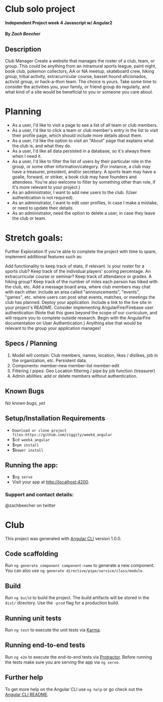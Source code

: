 # Club solo project

#### Independent Project week 4 Javascript w/ Angular2

#### By _**Zach Beecher**_

## Description

Club Manager
Create a website that manages the roster of a club, team, or group. This could be anything from an intramural sports league, paint night, book club, pokemon collectors, AA or NA meetup, skateboard crew, hiking group, tribal activity, extracurricular course, basset hound aficionados, activist group, or hack-a-thon team. The choice is yours. Take some time to consider the activities you, your family, or friend group do regularly, and what kind of a site would be beneficial to you or someone you care about.

# Planning

* As a user, I'd like to visit a page to see a list of all team or club members.
* As a user, I'd like to click a team or club member's entry in the list to  visit their profile page, which should include more details about them.
* As a user, I'd like the option to visit an "About" page that explains what the club is, and what they do.
* As a user, I'd like all data persisted in a database, so it's always there when I need it.
* As a user, I'd like to filter the list of users by their particular role in the group, or some other information/category. (For instance, a club may have a treasurer, president, and/or secretary. A sports team may have a goalie, forward, or striker, a book club may have founders and attendees. You're also welcome to filter by something other than role, if it's more relevant to your project.)
* As an administrator, I want to add new users to the club. (User authentication is not required).
* As an administrator, I want to edit user profiles, in case I make a mistake, or need to update their details.
* As an administrator, need the option to delete a user, in case they leave the club or team.

# Stretch goals:
Further Exploration
If you're able to complete the project with time to spare, implement additional features such as:

Add functionality to keep track of stats, if relevant. Is your roster for a sports club? Keep track of the individual players' scoring percentage. An extracurricular course or seminar? Keep track of attendance or grades. A hiking group? Keep track of the number of miles each person has hiked with the club, etc.
Add a message board area, where club members may chat with each other.
Include an area called "announcements", "events", "games", etc. where users can post what events, matches, or meetings the club has planned.
Deploy your application. Include a link to the live site in your project's README.
Consider implementing AngularFire/Firebase user authentication (Note that this goes beyond the scope of our curriculum, and will require you to complete outside research. Begin with the AngularFire documentation on User Authentication.)
Anything else that would be relevant to the group your application manages!

## Specs / Planning

1. Model will contain: Club members, names, location, likes / dislikes, job in the organization, etc. Persistent data.
2. Components:
  member-new
  member-list
  member-edit
3. Filtering / pipes:
  Geo Location filtering / pipe by job function (treasurer)
4. Admin abilities: add or delete members without authentication.

## Known Bugs

_No known bugs, yet_

## Setup/Installation Requirements

* `Download or clone project files:https://github.com/ziggity/week4_angular `
* $`cd week4_angular`
* $`npm install`
* $`bower install`

## Running the app:
* $`ng serve`
* Visit your app at [http://localhost:4200](http://localhost:4200).

### Support and contact details:

@zachbeecher on twitter

# Club

This project was generated with [Angular CLI](https://github.com/angular/angular-cli) version 1.0.0.


## Code scaffolding

Run `ng generate component component-name` to generate a new component. You can also use `ng generate directive/pipe/service/class/module`.

## Build

Run `ng build` to build the project. The build artifacts will be stored in the `dist/` directory. Use the `-prod` flag for a production build.

## Running unit tests

Run `ng test` to execute the unit tests via [Karma](https://karma-runner.github.io).

## Running end-to-end tests

Run `ng e2e` to execute the end-to-end tests via [Protractor](http://www.protractortest.org/).
Before running the tests make sure you are serving the app via `ng serve`.

## Further help

To get more help on the Angular CLI use `ng help` or go check out the [Angular CLI README](https://github.com/angular/angular-cli/blob/master/README.md).
